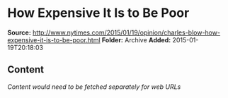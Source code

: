 # How Expensive It Is to Be Poor

**Source:** http://www.nytimes.com/2015/01/19/opinion/charles-blow-how-expensive-it-is-to-be-poor.html
**Folder:** Archive
**Added:** 2015-01-19T20:18:03




## Content
*Content would need to be fetched separately for web URLs*
